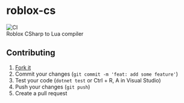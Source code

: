 # roblox-cs

![CI](https://github.com/roblox-csharp/roblox-cs/actions/workflows/tests.yml/badge.svg)  
Roblox CSharp to Lua compiler

## Contributing
1. [Fork it](https://github.com/roblox-csharp/roblox-cs/fork)
2. Commit your changes (`git commit -m 'feat: add some feature'`)
3. Test your code (`dotnet test` or Ctrl + R, A in Visual Studio)
4. Push your changes (`git push`)
5. Create a pull request